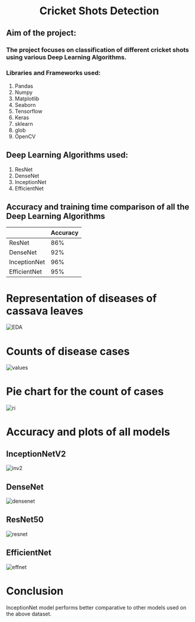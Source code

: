 # <h1 align = "center"> Cricket Shots Detection</h1>
## Aim of the project: 
### The project focuses on classification of different cricket shots using various Deep Learning Algorithms.

###  Libraries and Frameworks used:
1. Pandas
2. Numpy 
3. Matplotlib
4. Seaborn
5. Tensorflow
6. Keras
7. sklearn
8. glob
9. OpenCV


## Deep Learning Algorithms used:
1. ResNet
2. DenseNet
3. InceptionNet
4. EfficientNet

## Accuracy and training time comparison of all the Deep Learning Algorithms
|                    |   Accuracy    |
|--------------------|---------------|
|      ResNet        |     86%       |  
|     DenseNet       |     92%       |
|    InceptionNet    |     96%       |
|    EfficientNet    |     95%       |     

# Representation of diseases of cassava leaves
![EDA](https://github.com/the-silent-geek/DL-Simplified/blob/a3ed67cd7eaae3e9c9c4e25c9316a484083387c3/Cassava%20Leaf%20Disease%20Classification%20using%20DL/images/diseases.png)

# Counts of disease cases
![values](https://github.com/the-silent-geek/DL-Simplified/blob/a3ed67cd7eaae3e9c9c4e25c9316a484083387c3/Cassava%20Leaf%20Disease%20Classification%20using%20DL/images/bar%20plot.png)

# Pie chart for the count of cases
![ri](https://github.com/the-silent-geek/DL-Simplified/blob/a3ed67cd7eaae3e9c9c4e25c9316a484083387c3/Cassava%20Leaf%20Disease%20Classification%20using%20DL/images/pie%20chart.png)


# Accuracy and plots of all models

## InceptionNetV2
![inv2](https://github.com/the-silent-geek/DL-Simplified/blob/a3ed67cd7eaae3e9c9c4e25c9316a484083387c3/Cassava%20Leaf%20Disease%20Classification%20using%20DL/images/inceptionNet_1.png)

## DenseNet
![densenet](https://github.com/the-silent-geek/DL-Simplified/blob/a3ed67cd7eaae3e9c9c4e25c9316a484083387c3/Cassava%20Leaf%20Disease%20Classification%20using%20DL/images/denseNet.png)

## ResNet50
![resnet](https://github.com/the-silent-geek/DL-Simplified/blob/a3ed67cd7eaae3e9c9c4e25c9316a484083387c3/Cassava%20Leaf%20Disease%20Classification%20using%20DL/images/ResNet50_1.png)

## EfficientNet
![effnet](https://github.com/the-silent-geek/DL-Simplified/blob/a3ed67cd7eaae3e9c9c4e25c9316a484083387c3/Cassava%20Leaf%20Disease%20Classification%20using%20DL/images/efficientNet_1.png)


# Conclusion
InceptionNet model performs better comparative to other models used on the above dataset.
